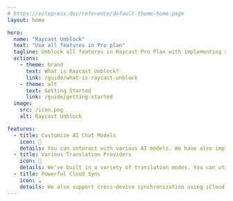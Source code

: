 ```yaml
---
# https://vitepress.dev/reference/default-theme-home-page
layout: home

hero:
  name: "Raycast Unblock"
  text: "Use all features in Pro plan"
  tagline: Unblock all features in Raycast Pro Plan with implementing similar functions in other ways.
  actions:
    - theme: brand
      text: What is Raycast Unblock?
      link: /guide/what-is-raycast-unblock
    - theme: alt
      text: Getting Started
      link: /guide/getting-started
  image:
    src: /icon.png
    alt: Raycast Unblock

features:
  - title: Customize AI Chat Models
    icon: 🤖️
    details: You can interact with various AI models. We have also implemented Function Call and its associated tooling to explore the full capabilities of Raycast AI.
  - title: Various Translation Providers
    icon: 🌟
    details: We've built in a variety of translation modes. You can utilize AI-powered, DeepL, Google Translate, and Apple Shortcut for effortless translation!
  - title: Powerful Cloud Sync
    icon: ☁️
    details: We also support cross-device synchronization using iCloud in Cloud Sync, and of course, we also provide a local storage option.
---
```


<style>
:root {
  --vp-home-hero-name-color: transparent;
  --vp-home-hero-name-background: -webkit-linear-gradient(120deg, #aca68c 30%, #e0cca7);
    --vp-home-hero-image-background-image: linear-gradient(-45deg, #949380 50%, #d4c4a1 50%);
  --vp-home-hero-image-filter: blur(44px);
  --vp-button-brand-bg: #aca68c !important;
  --vp-button-brand-hover-bg: #949380 !important;
}

@media (min-width: 640px) {
  :root {
    --vp-home-hero-image-filter: blur(56px);
  }
}

@media (min-width: 960px) {
  :root {
    --vp-home-hero-image-filter: blur(68px);
  }
  .image-src {
    max-width: 256px !important;
    max-height: 256px !important;
  }
}
</style>
